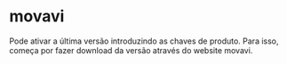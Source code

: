 # movavi
Pode ativar a última versão introduzindo as chaves de produto. Para isso, começa por fazer download da versão através do website movavi.
